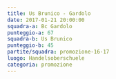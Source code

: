 ```yaml
---
title: Us Brunico - Gardolo
date: 2017-01-21 20:00:00
squadra-a: Bc Gardolo
punteggio-a: 67
squadra-b: Us Brunico
punteggio-b: 45
partite/squadra: promozione-16-17
luogo: Handelsoberschuele
categoria: promozione
---
```

